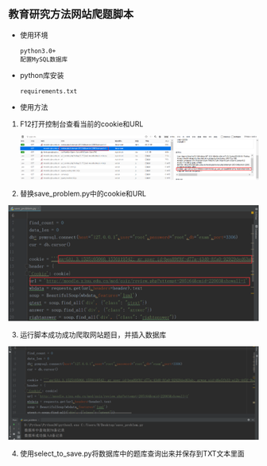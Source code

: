 ## 教育研究方法网站爬题脚本

- 使用环境

  ```
  python3.0+
  配置MySQL数据库
  ```

- python库安装

  ```
  requirements.txt
  ```

- 使用方法

1. F12打开控制台查看当前的cookie和URL

   ![](/img/1.png)

2. 替换save_problem.py中的cookie和URL

![](/img/2.png)

3. 运行脚本成功成功爬取网站题目，并插入数据库

![](/img/3.png)

4. 使用select_to_save.py将数据库中的题库查询出来并保存到TXT文本里面